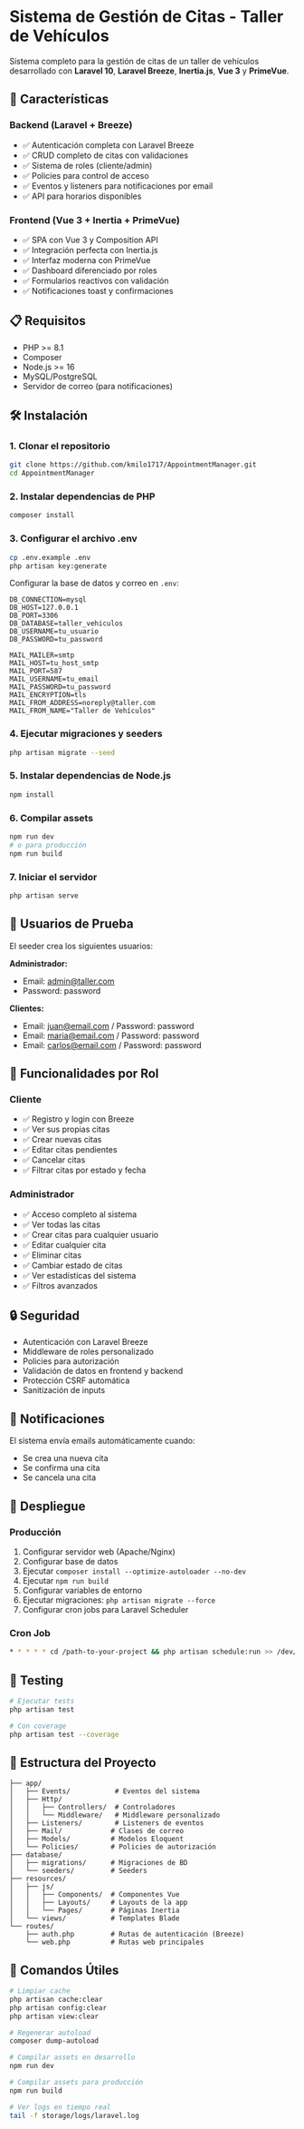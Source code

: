 # Sistema de Gestión de Citas - Taller de Vehículos

Sistema completo para la gestión de citas de un taller de vehículos desarrollado con **Laravel 10**, **Laravel Breeze**, **Inertia.js**, **Vue 3** y **PrimeVue**.

## 🚀 Características

### Backend (Laravel + Breeze)
- ✅ Autenticación completa con Laravel Breeze
- ✅ CRUD completo de citas con validaciones
- ✅ Sistema de roles (cliente/admin)
- ✅ Policies para control de acceso
- ✅ Eventos y listeners para notificaciones por email
- ✅ API para horarios disponibles

### Frontend (Vue 3 + Inertia + PrimeVue)
- ✅ SPA con Vue 3 y Composition API
- ✅ Integración perfecta con Inertia.js
- ✅ Interfaz moderna con PrimeVue
- ✅ Dashboard diferenciado por roles
- ✅ Formularios reactivos con validación
- ✅ Notificaciones toast y confirmaciones

## 📋 Requisitos

- PHP >= 8.1
- Composer
- Node.js >= 16
- MySQL/PostgreSQL
- Servidor de correo (para notificaciones)

## 🛠️ Instalación

### 1. Clonar el repositorio
```bash
git clone https://github.com/kmilo1717/AppointmentManager.git
cd AppointmentManager
```

### 2. Instalar dependencias de PHP
```bash
composer install
```

### 3. Configurar el archivo .env
```bash
cp .env.example .env
php artisan key:generate
```

Configurar la base de datos y correo en `.env`:
```env
DB_CONNECTION=mysql
DB_HOST=127.0.0.1
DB_PORT=3306
DB_DATABASE=taller_vehiculos
DB_USERNAME=tu_usuario
DB_PASSWORD=tu_password

MAIL_MAILER=smtp
MAIL_HOST=tu_host_smtp
MAIL_PORT=587
MAIL_USERNAME=tu_email
MAIL_PASSWORD=tu_password
MAIL_ENCRYPTION=tls
MAIL_FROM_ADDRESS=noreply@taller.com
MAIL_FROM_NAME="Taller de Vehículos"
```

### 4. Ejecutar migraciones y seeders
```bash
php artisan migrate --seed
```

### 5. Instalar dependencias de Node.js
```bash
npm install
```

### 6. Compilar assets
```bash
npm run dev
# o para producción
npm run build
```

### 7. Iniciar el servidor
```bash
php artisan serve
```

## 👥 Usuarios de Prueba

El seeder crea los siguientes usuarios:

**Administrador:**
- Email: admin@taller.com
- Password: password

**Clientes:**
- Email: juan@email.com / Password: password
- Email: maria@email.com / Password: password
- Email: carlos@email.com / Password: password

## 🎨 Funcionalidades por Rol

### Cliente
- ✅ Registro y login con Breeze
- ✅ Ver sus propias citas
- ✅ Crear nuevas citas
- ✅ Editar citas pendientes
- ✅ Cancelar citas
- ✅ Filtrar citas por estado y fecha

### Administrador
- ✅ Acceso completo al sistema
- ✅ Ver todas las citas
- ✅ Crear citas para cualquier usuario
- ✅ Editar cualquier cita
- ✅ Eliminar citas
- ✅ Cambiar estado de citas
- ✅ Ver estadísticas del sistema
- ✅ Filtros avanzados

## 🔒 Seguridad

- Autenticación con Laravel Breeze
- Middleware de roles personalizado
- Policies para autorización
- Validación de datos en frontend y backend
- Protección CSRF automática
- Sanitización de inputs

## 📧 Notificaciones

El sistema envía emails automáticamente cuando:
- Se crea una nueva cita
- Se confirma una cita
- Se cancela una cita

## 🚀 Despliegue

### Producción
1. Configurar servidor web (Apache/Nginx)
2. Configurar base de datos
3. Ejecutar `composer install --optimize-autoloader --no-dev`
4. Ejecutar `npm run build`
5. Configurar variables de entorno
6. Ejecutar migraciones: `php artisan migrate --force`
7. Configurar cron jobs para Laravel Scheduler

### Cron Job
```bash
* * * * * cd /path-to-your-project && php artisan schedule:run >> /dev/null 2>&1
```

## 🧪 Testing

```bash
# Ejecutar tests
php artisan test

# Con coverage
php artisan test --coverage
```

## 📝 Estructura del Proyecto

```
├── app/
│   ├── Events/           # Eventos del sistema
│   ├── Http/
│   │   ├── Controllers/  # Controladores
│   │   └── Middleware/   # Middleware personalizado
│   ├── Listeners/        # Listeners de eventos
│   ├── Mail/            # Clases de correo
│   ├── Models/          # Modelos Eloquent
│   └── Policies/        # Policies de autorización
├── database/
│   ├── migrations/      # Migraciones de BD
│   └── seeders/         # Seeders
├── resources/
│   ├── js/
│   │   ├── Components/  # Componentes Vue
│   │   ├── Layouts/     # Layouts de la app
│   │   └── Pages/       # Páginas Inertia
│   └── views/           # Templates Blade
└── routes/
    ├── auth.php         # Rutas de autenticación (Breeze)
    └── web.php          # Rutas web principales
```

## 🔧 Comandos Útiles

```bash
# Limpiar cache
php artisan cache:clear
php artisan config:clear
php artisan view:clear

# Regenerar autoload
composer dump-autoload

# Compilar assets en desarrollo
npm run dev

# Compilar assets para producción
npm run build

# Ver logs en tiempo real
tail -f storage/logs/laravel.log
```

